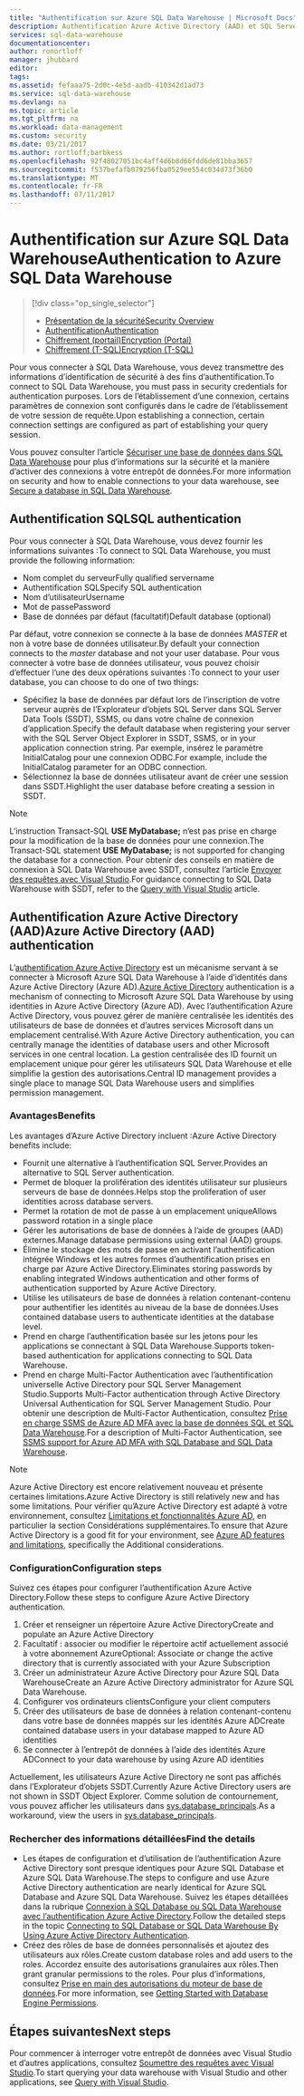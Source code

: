 ```yaml
---
title: "Authentification sur Azure SQL Data Warehouse | Microsoft Docs"
description: Authentification Azure Active Directory (AAD) et SQL Server sur Azure SQL Data Warehouse.
services: sql-data-warehouse
documentationcenter: 
author: ronortloff
manager: jhubbard
editor: 
tags: 
ms.assetid: fefaaa75-2d0c-4e5d-aadb-410342d1ad73
ms.service: sql-data-warehouse
ms.devlang: na
ms.topic: article
ms.tgt_pltfrm: na
ms.workload: data-management
ms.custom: security
ms.date: 03/21/2017
ms.author: rortloff;barbkess
ms.openlocfilehash: 92f48027051bc4aff4d6b8d66fdd6de81bba3657
ms.sourcegitcommit: f537befafb079256fba0529ee554c034d73f36b0
ms.translationtype: MT
ms.contentlocale: fr-FR
ms.lasthandoff: 07/11/2017
---
```

# <a name="authentication-to-azure-sql-data-warehouse"></a><span data-ttu-id="d9683-103">Authentification sur Azure SQL Data Warehouse</span><span class="sxs-lookup"><span data-stu-id="d9683-103">Authentication to Azure SQL Data Warehouse</span></span>
> [!div class="op_single_selector"]
> * [<span data-ttu-id="d9683-104">Présentation de la sécurité</span><span class="sxs-lookup"><span data-stu-id="d9683-104">Security Overview</span></span>](sql-data-warehouse-overview-manage-security.md)
> * [<span data-ttu-id="d9683-105">Authentification</span><span class="sxs-lookup"><span data-stu-id="d9683-105">Authentication</span></span>](sql-data-warehouse-authentication.md)
> * [<span data-ttu-id="d9683-106">Chiffrement (portail)</span><span class="sxs-lookup"><span data-stu-id="d9683-106">Encryption (Portal)</span></span>](sql-data-warehouse-encryption-tde.md)
> * [<span data-ttu-id="d9683-107">Chiffrement (T-SQL)</span><span class="sxs-lookup"><span data-stu-id="d9683-107">Encryption (T-SQL)</span></span>](sql-data-warehouse-encryption-tde-tsql.md)
> 
> 

<span data-ttu-id="d9683-108">Pour vous connecter à SQL Data Warehouse, vous devez transmettre des informations d’identification de sécurité à des fins d’authentification.</span><span class="sxs-lookup"><span data-stu-id="d9683-108">To connect to SQL Data Warehouse, you must pass in security credentials for authentication purposes.</span></span> <span data-ttu-id="d9683-109">Lors de l’établissement d’une connexion, certains paramètres de connexion sont configurés dans le cadre de l’établissement de votre session de requête.</span><span class="sxs-lookup"><span data-stu-id="d9683-109">Upon establishing a connection, certain connection settings are configured as part of establishing your query session.</span></span>  

<span data-ttu-id="d9683-110">Vous pouvez consulter l’article [Sécuriser une base de données dans SQL Data Warehouse][Secure a database in SQL Data Warehouse] pour plus d’informations sur la sécurité et la manière d’activer des connexions à votre entrepôt de données.</span><span class="sxs-lookup"><span data-stu-id="d9683-110">For more information on security and how to enable connections to your data warehouse, see [Secure a database in SQL Data Warehouse][Secure a database in SQL Data Warehouse].</span></span>

## <a name="sql-authentication"></a><span data-ttu-id="d9683-111">Authentification SQL</span><span class="sxs-lookup"><span data-stu-id="d9683-111">SQL authentication</span></span>
<span data-ttu-id="d9683-112">Pour vous connecter à SQL Data Warehouse, vous devez fournir les informations suivantes :</span><span class="sxs-lookup"><span data-stu-id="d9683-112">To connect to SQL Data Warehouse, you must provide the following information:</span></span>

* <span data-ttu-id="d9683-113">Nom complet du serveur</span><span class="sxs-lookup"><span data-stu-id="d9683-113">Fully qualified servername</span></span>
* <span data-ttu-id="d9683-114">Authentification SQL</span><span class="sxs-lookup"><span data-stu-id="d9683-114">Specify SQL authentication</span></span>
* <span data-ttu-id="d9683-115">Nom d’utilisateur</span><span class="sxs-lookup"><span data-stu-id="d9683-115">Username</span></span>
* <span data-ttu-id="d9683-116">Mot de passe</span><span class="sxs-lookup"><span data-stu-id="d9683-116">Password</span></span>
* <span data-ttu-id="d9683-117">Base de données par défaut (facultatif)</span><span class="sxs-lookup"><span data-stu-id="d9683-117">Default database (optional)</span></span>

<span data-ttu-id="d9683-118">Par défaut, votre connexion se connecte à la base de données *MASTER* et non à votre base de données utilisateur.</span><span class="sxs-lookup"><span data-stu-id="d9683-118">By default your connection connects to the *master* database and not your user database.</span></span> <span data-ttu-id="d9683-119">Pour vous connecter à votre base de données utilisateur, vous pouvez choisir d’effectuer l’une des deux opérations suivantes :</span><span class="sxs-lookup"><span data-stu-id="d9683-119">To connect to your user database, you can choose to do one of two things:</span></span>

* <span data-ttu-id="d9683-120">Spécifiez la base de données par défaut lors de l’inscription de votre serveur auprès de l’Explorateur d’objets SQL Server dans SQL Server Data Tools (SSDT), SSMS, ou dans votre chaîne de connexion d’application.</span><span class="sxs-lookup"><span data-stu-id="d9683-120">Specify the default database when registering your server with the SQL Server Object Explorer in SSDT, SSMS, or in your application connection string.</span></span> <span data-ttu-id="d9683-121">Par exemple, insérez le paramètre InitialCatalog pour une connexion ODBC.</span><span class="sxs-lookup"><span data-stu-id="d9683-121">For example, include the InitialCatalog parameter for an ODBC connection.</span></span>
* <span data-ttu-id="d9683-122">Sélectionnez la base de données utilisateur avant de créer une session dans SSDT.</span><span class="sxs-lookup"><span data-stu-id="d9683-122">Highlight the user database before creating a session in SSDT.</span></span>

> [!NOTE]
> <span data-ttu-id="d9683-123">L’instruction Transact-SQL **USE MyDatabase;** n’est pas prise en charge pour la modification de la base de données pour une connexion.</span><span class="sxs-lookup"><span data-stu-id="d9683-123">The Transact-SQL statement **USE MyDatabase;** is not supported for changing the database for a connection.</span></span> <span data-ttu-id="d9683-124">Pour obtenir des conseils en matière de connexion à SQL Data Warehouse avec SSDT, consultez l’article [Envoyer des requêtes avec Visual Studio][Query with Visual Studio].</span><span class="sxs-lookup"><span data-stu-id="d9683-124">For guidance connecting to SQL Data Warehouse with SSDT, refer to the [Query with Visual Studio][Query with Visual Studio] article.</span></span>
> 
> 

## <a name="azure-active-directory-aad-authentication"></a><span data-ttu-id="d9683-125">Authentification Azure Active Directory (AAD)</span><span class="sxs-lookup"><span data-stu-id="d9683-125">Azure Active Directory (AAD) authentication</span></span>
<span data-ttu-id="d9683-126">L’[authentification Azure Active Directory][What is Azure Active Directory] est un mécanisme servant à se connecter à Microsoft Azure SQL Data Warehouse à l’aide d’identités dans Azure Active Directory (Azure AD).</span><span class="sxs-lookup"><span data-stu-id="d9683-126">[Azure Active Directory][What is Azure Active Directory] authentication is a mechanism of connecting to Microsoft Azure SQL Data Warehouse by using identities in Azure Active Directory (Azure AD).</span></span> <span data-ttu-id="d9683-127">Avec l’authentification Azure Active Directory, vous pouvez gérer de manière centralisée les identités des utilisateurs de base de données et d’autres services Microsoft dans un emplacement centralisé.</span><span class="sxs-lookup"><span data-stu-id="d9683-127">With Azure Active Directory authentication, you can centrally manage the identities of database users and other Microsoft services in one central location.</span></span> <span data-ttu-id="d9683-128">La gestion centralisée des ID fournit un emplacement unique pour gérer les utilisateurs SQL Data Warehouse et elle simplifie la gestion des autorisations.</span><span class="sxs-lookup"><span data-stu-id="d9683-128">Central ID management provides a single place to manage SQL Data Warehouse users and simplifies permission management.</span></span> 

### <a name="benefits"></a><span data-ttu-id="d9683-129">Avantages</span><span class="sxs-lookup"><span data-stu-id="d9683-129">Benefits</span></span>
<span data-ttu-id="d9683-130">Les avantages d’Azure Active Directory incluent :</span><span class="sxs-lookup"><span data-stu-id="d9683-130">Azure Active Directory benefits include:</span></span>

* <span data-ttu-id="d9683-131">Fournit une alternative à l’authentification SQL Server.</span><span class="sxs-lookup"><span data-stu-id="d9683-131">Provides an alternative to SQL Server authentication.</span></span>
* <span data-ttu-id="d9683-132">Permet de bloquer la prolifération des identités utilisateur sur plusieurs serveurs de base de données.</span><span class="sxs-lookup"><span data-stu-id="d9683-132">Helps stop the proliferation of user identities across database servers.</span></span>
* <span data-ttu-id="d9683-133">Permet la rotation de mot de passe à un emplacement unique</span><span class="sxs-lookup"><span data-stu-id="d9683-133">Allows password rotation in a single place</span></span>
* <span data-ttu-id="d9683-134">Gérer les autorisations de base de données à l’aide de groupes (AAD) externes.</span><span class="sxs-lookup"><span data-stu-id="d9683-134">Manage database permissions using external (AAD) groups.</span></span>
* <span data-ttu-id="d9683-135">Élimine le stockage des mots de passe en activant l’authentification intégrée Windows et les autres formes d’authentification prises en charge par Azure Active Directory.</span><span class="sxs-lookup"><span data-stu-id="d9683-135">Eliminates storing passwords by enabling integrated Windows authentication and other forms of authentication supported by Azure Active Directory.</span></span>
* <span data-ttu-id="d9683-136">Utilise les utilisateurs de base de données à relation contenant-contenu pour authentifier les identités au niveau de la base de données.</span><span class="sxs-lookup"><span data-stu-id="d9683-136">Uses contained database users to authenticate identities at the database level.</span></span>
* <span data-ttu-id="d9683-137">Prend en charge l’authentification basée sur les jetons pour les applications se connectant à SQL Data Warehouse.</span><span class="sxs-lookup"><span data-stu-id="d9683-137">Supports token-based authentication for applications connecting to SQL Data Warehouse.</span></span>
* <span data-ttu-id="d9683-138">Prend en charge Multi-Factor Authentication avec l’authentification universelle Active Directory pour SQL Server Management Studio.</span><span class="sxs-lookup"><span data-stu-id="d9683-138">Supports Multi-Factor authentication through Active Directory Universal Authentication for SQL Server Management Studio.</span></span> <span data-ttu-id="d9683-139">Pour obtenir une description de Multi-Factor Authentication, consultez [Prise en charge SSMS de Azure AD MFA avec la base de données SQL et SQL Data Warehouse](../sql-database/sql-database-ssms-mfa-authentication.md).</span><span class="sxs-lookup"><span data-stu-id="d9683-139">For a description of Multi-Factor Authentication, see [SSMS support for Azure AD MFA with SQL Database and SQL Data Warehouse](../sql-database/sql-database-ssms-mfa-authentication.md).</span></span>

> [!NOTE]
> <span data-ttu-id="d9683-140">Azure Active Directory est encore relativement nouveau et présente certaines limitations.</span><span class="sxs-lookup"><span data-stu-id="d9683-140">Azure Active Directory is still relatively new and has some limitations.</span></span> <span data-ttu-id="d9683-141">Pour vérifier qu’Azure Active Directory est adapté à votre environnement, consultez [Limitations et fonctionnalités Azure AD][Azure AD features and limitations], en particulier la section Considérations supplémentaires.</span><span class="sxs-lookup"><span data-stu-id="d9683-141">To ensure that Azure Active Directory is a good fit for your environment, see [Azure AD features and limitations][Azure AD features and limitations], specifically the Additional considerations.</span></span>
> 
> 

### <a name="configuration-steps"></a><span data-ttu-id="d9683-142">Configuration</span><span class="sxs-lookup"><span data-stu-id="d9683-142">Configuration steps</span></span>
<span data-ttu-id="d9683-143">Suivez ces étapes pour configurer l’authentification Azure Active Directory.</span><span class="sxs-lookup"><span data-stu-id="d9683-143">Follow these steps to configure Azure Active Directory authentication.</span></span>

1. <span data-ttu-id="d9683-144">Créer et renseigner un répertoire Azure Active Directory</span><span class="sxs-lookup"><span data-stu-id="d9683-144">Create and populate an Azure Active Directory</span></span>
2. <span data-ttu-id="d9683-145">Facultatif : associer ou modifier le répertoire actif actuellement associé à votre abonnement Azure</span><span class="sxs-lookup"><span data-stu-id="d9683-145">Optional: Associate or change the active directory that is currently associated with your Azure Subscription</span></span>
3. <span data-ttu-id="d9683-146">Créer un administrateur Azure Active Directory pour Azure SQL Data Warehouse</span><span class="sxs-lookup"><span data-stu-id="d9683-146">Create an Azure Active Directory administrator for Azure SQL Data Warehouse.</span></span>
4. <span data-ttu-id="d9683-147">Configurer vos ordinateurs clients</span><span class="sxs-lookup"><span data-stu-id="d9683-147">Configure your client computers</span></span>
5. <span data-ttu-id="d9683-148">Créer des utilisateurs de base de données à relation contenant-contenu dans votre base de données mappés sur les identités Azure AD</span><span class="sxs-lookup"><span data-stu-id="d9683-148">Create contained database users in your database mapped to Azure AD identities</span></span>
6. <span data-ttu-id="d9683-149">Se connecter à l’entrepôt de données à l’aide des identités Azure AD</span><span class="sxs-lookup"><span data-stu-id="d9683-149">Connect to your data warehouse by using Azure AD identities</span></span>

<span data-ttu-id="d9683-150">Actuellement, les utilisateurs Azure Active Directory ne sont pas affichés dans l’Explorateur d’objets SSDT.</span><span class="sxs-lookup"><span data-stu-id="d9683-150">Currently Azure Active Directory users are not shown in SSDT Object Explorer.</span></span> <span data-ttu-id="d9683-151">Comme solution de contournement, vous pouvez afficher les utilisateurs dans [sys.database_principals](https://msdn.microsoft.com/library/ms187328.aspx).</span><span class="sxs-lookup"><span data-stu-id="d9683-151">As a workaround, view the users in [sys.database_principals](https://msdn.microsoft.com/library/ms187328.aspx).</span></span>

### <a name="find-the-details"></a><span data-ttu-id="d9683-152">Rechercher des informations détaillées</span><span class="sxs-lookup"><span data-stu-id="d9683-152">Find the details</span></span>
* <span data-ttu-id="d9683-153">Les étapes de configuration et d’utilisation de l’authentification Azure Active Directory sont presque identiques pour Azure SQL Database et Azure SQL Data Warehouse.</span><span class="sxs-lookup"><span data-stu-id="d9683-153">The steps to configure and use Azure Active Directory authentication are nearly identical for Azure SQL Database and Azure SQL Data Warehouse.</span></span> <span data-ttu-id="d9683-154">Suivez les étapes détaillées dans la rubrique [Connexion à SQL Database ou SQL Data Warehouse avec l’authentification Azure Active Directory](../sql-database/sql-database-aad-authentication.md).</span><span class="sxs-lookup"><span data-stu-id="d9683-154">Follow the detailed steps in the topic [Connecting to SQL Database or SQL Data Warehouse By Using Azure Active Directory Authentication](../sql-database/sql-database-aad-authentication.md).</span></span>
* <span data-ttu-id="d9683-155">Créez des rôles de base de données personnalisés et ajoutez des utilisateurs aux rôles.</span><span class="sxs-lookup"><span data-stu-id="d9683-155">Create custom database roles and add users to the roles.</span></span> <span data-ttu-id="d9683-156">Accordez ensuite des autorisations granulaires aux rôles.</span><span class="sxs-lookup"><span data-stu-id="d9683-156">Then grant granular permissions to the roles.</span></span> <span data-ttu-id="d9683-157">Pour plus d’informations, consultez [Prise en main des autorisations du moteur de base de données](https://msdn.microsoft.com/library/mt667986.aspx).</span><span class="sxs-lookup"><span data-stu-id="d9683-157">For more information, see [Getting Started with Database Engine Permissions](https://msdn.microsoft.com/library/mt667986.aspx).</span></span>

## <a name="next-steps"></a><span data-ttu-id="d9683-158">Étapes suivantes</span><span class="sxs-lookup"><span data-stu-id="d9683-158">Next steps</span></span>
<span data-ttu-id="d9683-159">Pour commencer à interroger votre entrepôt de données avec Visual Studio et d’autres applications, consultez [Soumettre des requêtes avec Visual Studio][Query with Visual Studio].</span><span class="sxs-lookup"><span data-stu-id="d9683-159">To start querying your data warehouse with Visual Studio and other applications, see [Query with Visual Studio][Query with Visual Studio].</span></span>

<!-- Article references -->
[Secure a database in SQL Data Warehouse]: ./sql-data-warehouse-overview-manage-security.md
[Query with Visual Studio]: ./sql-data-warehouse-query-visual-studio.md
[What is Azure Active Directory]: ../active-directory/active-directory-whatis.md
[Azure AD features and limitations]: ../sql-database/sql-database-aad-authentication.md#azure-ad-features-and-limitations
